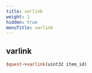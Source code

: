 ```yaml
---
title: varlink
weight: 1
hidden: true
menuTitle: varlink
---
```

## varlink
```perl
$quest->varlink(uint32 item_id)
```